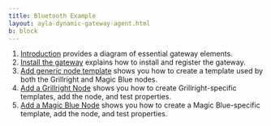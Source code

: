 ```yaml
---
title: Bluetooth Example
layout: ayla-dynamic-gateway-agent.html
b: block
---
```


1. [Introduction](introduction) provides a diagram of essential gateway elements.
1. [Install the gateway](install-the-gateway) explains how to install and register the gateway.
1. [Add generic node template](add-generic-node-template) shows you how to create a template used by both the Grillright and Magic Blue nodes.
1. [Add a Grillright Node](add-a-grillright-node) shows you how to create Grillright-specific templates, add the node, and test properties.
1. [Add a Magic Blue Node](add-a-magic-blue-node) shows you how to create a Magic Blue-specific template, add the node, and test properties.

